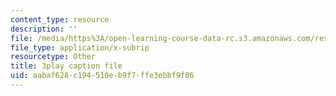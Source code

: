 ```yaml
---
content_type: resource
description: ''
file: /media/https%3A/open-learning-course-data-rc.s3.amazonaws.com/res-10-s95-physics-of-covid-19-transmission-fall-2020/aabaf628c194510eb9f7ffe3ebbf9f86_wfLISAzXYns.srt
file_type: application/x-subrip
resourcetype: Other
title: 3play caption file
uid: aabaf628-c194-510e-b9f7-ffe3ebbf9f86
---
```

